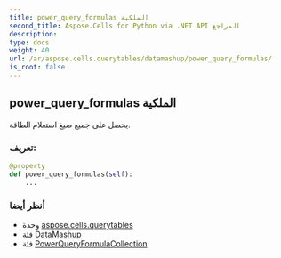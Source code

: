 ```yaml
---
title: power_query_formulas الملكية
second_title: Aspose.Cells for Python via .NET API المراجع
description:
type: docs
weight: 40
url: /ar/aspose.cells.querytables/datamashup/power_query_formulas/
is_root: false
---
```

##  power_query_formulas الملكية

يحصل على جميع صيغ استعلام الطاقة.
###  تعريف:
```python
@property
def power_query_formulas(self):
    ...
```

###  أنظر أيضا
* وحدة [aspose.cells.querytables](../../)
* فئة [DataMashup](/cells/python-net/ar/aspose.cells.querytables/datamashup)
* فئة [PowerQueryFormulaCollection](/cells/python-net/ar/aspose.cells.querytables/powerqueryformulacollection)
